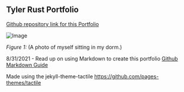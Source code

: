 ## Tyler Rust Portfolio

[Github repository link for this Portfolio](https://github.com/strrules105/Portfolio) 

![Image](https://github.com/strrules105/Portfolio/blob/main/Self-Picture.png) 

_Figure 1:_ (A photo of myself sitting in my dorm.)

8/31/2021 - Read up on using Markdown to create this portfolio [Github Markdown Guide](https://guides.github.com/features/mastering-markdown/)

Made using the jekyll-theme-tactile https://github.com/pages-themes/tactile
